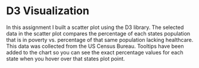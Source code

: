 # D3 Visualization
In this assignment I built a scatter plot using the D3 library. The selected data in the scatter plot compares the percentage of each states population that is in poverty vs. percentage of that same population lacking healthcare. This data was collected from the US Census Bureau. Tooltips have been added to the chart so you can see the exact percentage values for each state when you hover over that states plot point.
